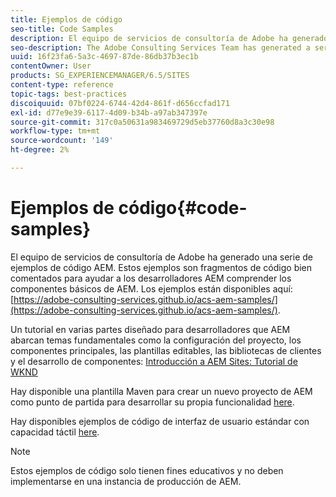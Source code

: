 ```yaml
---
title: Ejemplos de código
seo-title: Code Samples
description: El equipo de servicios de consultoría de Adobe ha generado una serie de ejemplos de código AEM.
seo-description: The Adobe Consulting Services Team has generated a series of AEM code samples.
uuid: 16f23fa6-5a3c-4697-87de-86db37b3ec1b
contentOwner: User
products: SG_EXPERIENCEMANAGER/6.5/SITES
content-type: reference
topic-tags: best-practices
discoiquuid: 07bf0224-6744-42d4-861f-d656ccfad171
exl-id: d77e9e39-6117-4d09-b34b-a97ab347397e
source-git-commit: 317c0a50631a983469729d5eb37760d8a3c30e98
workflow-type: tm+mt
source-wordcount: '149'
ht-degree: 2%

---
```


# Ejemplos de código{#code-samples}

El equipo de servicios de consultoría de Adobe ha generado una serie de ejemplos de código AEM. Estos ejemplos son fragmentos de código bien comentados para ayudar a los desarrolladores AEM comprender los componentes básicos de AEM. Los ejemplos están disponibles aquí: [https://adobe-consulting-services.github.io/acs-aem-samples/](https://adobe-consulting-services.github.io/acs-aem-samples/).

Un tutorial en varias partes diseñado para desarrolladores que AEM abarcan temas fundamentales como la configuración del proyecto, los componentes principales, las plantillas editables, las bibliotecas de clientes y el desarrollo de componentes: [Introducción a AEM Sites: Tutorial de WKND](https://helpx.adobe.com/experience-manager/kt/sites/using/getting-started-wknd-tutorial-develop.html)

Hay disponible una plantilla Maven para crear un nuevo proyecto de AEM como punto de partida para desarrollar su propia funcionalidad [here](https://github.com/Adobe-Marketing-Cloud/aem-project-archetype).

Hay disponibles ejemplos de código de interfaz de usuario estándar con capacidad táctil [here](/help/sites-developing/developing-components.md).

>[!NOTE]
>
>Estos ejemplos de código solo tienen fines educativos y no deben implementarse en una instancia de producción de AEM.
